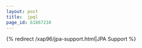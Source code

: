 ```yaml
---
layout: post
title:  jpql
page_id: 61867210
---
```


{% redirect /xap96/jpa-support.html|JPA Support %}
